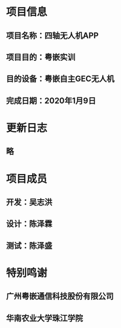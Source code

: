 # 项目信息
## 项目名称：四轴无人机APP
## 项目目的：粤嵌实训
## 目的设备：粤嵌自主GEC无人机
## 完成日期：2020年1月9日

# 更新日志
## 略

# 项目成员
## 开发：吴志洪
## 设计：陈泽霖
## 测试：陈泽盛

# 特别鸣谢
## 广州粤嵌通信科技股份有限公司
## 华南农业大学珠江学院